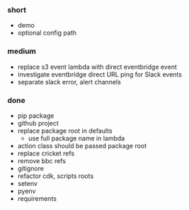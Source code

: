 ### short

- demo
- optional config path

### medium

- replace s3 event lambda with direct eventbridge event
- investigate eventbridge direct URL ping for Slack events
- separate slack error, alert channels

### done

- pip package
- github project
- replace package root in defaults
  - use full package name in lambda
- action class should be passed package root
- replace cricket refs
- remove bbc refs
- gitignore
- refactor cdk, scripts roots
- setenv
- pyenv
- requirements

